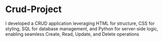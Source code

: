 # Crud-Project
I developed a CRUD application leveraging HTML for structure, CSS for styling, SQL for database management, and Python for server-side logic, enabling seamless Create, Read, Update, and Delete operations
